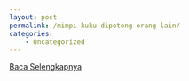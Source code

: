 ```yaml
---
layout: post
permalink: /mimpi-kuku-dipotong-orang-lain/
categories:
    - Uncategorized
---
```


[Baca Selengkapnya](/03)